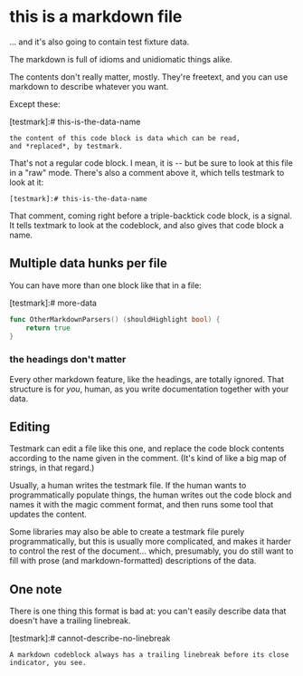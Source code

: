 this is a markdown file
=======================

... and it's also going to contain test fixture data.

The markdown is full of idioms and unidiomatic things alike.

The contents don't really matter, mostly.
They're freetext, and you can use markdown to describe whatever you want.

Except these:

[testmark]:# this-is-the-data-name
```text
the content of this code block is data which can be read,
and *replaced*, by testmark.
```

That's not a regular code block.
I mean, it is -- but be sure to look at this file in a "raw" mode.
There's also a comment above it, which tells testmark to look at it:

```
[testmark]:# this-is-the-data-name
```

That comment, coming right before a triple-backtick code block, is a signal.
It tells textmark to look at the codeblock, and also gives that code block a name.


Multiple data hunks per file
----------------------------

You can have more than one block like that in a file:

[testmark]:# more-data
```go
func OtherMarkdownParsers() (shouldHighlight bool) {
	return true
}
```

### the headings don't matter

Every other markdown feature, like the headings, are totally ignored.
That structure is for *you*, human, as you write documentation together with your data.


Editing
-------

Testmark can edit a file like this one, and replace the code block contents according to the name given in the comment.
(It's kind of like a big map of strings, in that regard.)

Usually, a human writes the testmark file.
If the human wants to programmatically populate things, the human writes out the code block and names it with the magic comment format,
and then runs some tool that updates the content.

Some libraries may also be able to create a testmark file purely programmatically, but this is usually more complicated,
and makes it harder to control the rest of the document...
which, presumably, you do still want to fill with prose (and markdown-formatted) descriptions of the data.


One note
--------

There is one thing this format is bad at:
you can't easily describe data that doesn't have a trailing linebreak.

[testmark]:# cannot-describe-no-linebreak
```
A markdown codeblock always has a trailing linebreak before its close indicator, you see.
```
